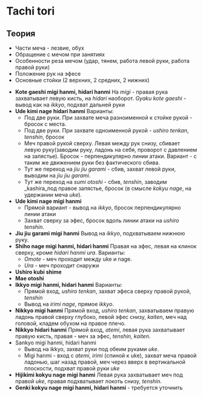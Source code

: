 # Tachi tori

## Теория

* Части меча - лезвие, обух
* Обращение с мечом при занятиях
* Особенности реза мечом (удар, тянем, работа левой руки, работа правой руки)
* Положение рук на эфесе
* Основные стойки (2 верхних, 2 средних, 2 нижних)

- **Kote gaeshi migi hanmi, hidari hanmi** На _migi_ - правая рука захватывает левую кисть, на _hidari_ наоборот. _Gyaku kote gaeshi_ - вывод как на _ikkyo_, подхват дальней руки
- **Ude kimi nage hidari hanmi** Варианты:
  - Под две руки. При захвате меча разноименной к стойке рукой - бросок с места. 
  - Под две руки. При захвате одноименной рукой - _ushiro tenkan_, _tenshin_, бросок
  - Меч правой рукой сверху. Левая между рук снизу, сбивает левую руку(заводим руку, ладонь на себя, проворот с давлением на запястье). Бросок - перпендикулярно линии атаки. Вариант - с таким же движением руки без фактического сбива. 
  - Тут же переход на _jiu jiu garami_ - сбив, захват левой руки, выводим на _jiu jiu garami_.
  - Тут же переход на _sumi otoshi_ - сбив, _tenshin_, заводим _kashira_под правое запястье, бросок (в смысле _kokyu nage_, на удержании меча _uke_).
- **Ude kimi nage migi hanmi**
  - Прямой вариант - вывод на _ikkyo_, бросок перпендикулярно линии атаки 
  - Захват сверху за эфес, бросок вдоль линии атаки на _ushiro tenshin_.
- **Jiu jiu garami migi hanmi** Вывод на _ikkyo_, подхватываем нижнюю руку.
- **Shiho nage migi hanmi, hidari hanmi** Правая на эфес, левая на клинок сверху, кроме _hidari hanmi ura_. Варианты:
  - _Omote_ - меч проходит между uke и nage.
  - _Ura_ - меч проходит снаружи
- **Ushiro kubi shime**
- **Mae otoshi**
- **Ikkyo migi hanmi, hidari hanmi** Варианты:
  - Прямой вход, _ushiro tenkan_, захват эфеса сверху правой рукой, _tenshin_
  - Вывод на _irimi nage_, прямое _ikkyo_.
- **Nikkyo migi hanmi** Прямой вход, _ushiro tenkan_, захватываем правую ладонь правой сверху глубоко, левой эфес снизу, _kaiten_, меч над головой, кладем обухом на правое плечо.
- **Nikkyo hidari hanmi** Прямой вход, _atemi_, левая рука захватывает правую кисть, правая - меч за эфес, _tenshin, kaiten_. 
- Sankyo migi hanmi, hidari hanmi
  - Вывод на ikkyo, захват руки под обеим руками _uke_.
  - Migi hanmi - вход c _atemi_,  _irimi_ (спиной к uke), захват меча правой ладонью, шаг назад правой, меч через вверх в вертикальной плоскости, подхват правой руки _uke_
- **Hijikimi kokyu nage migi hanmi** Левая рука захватывает меч под правой _uke_, правая подхватывает локоть снизу, _tenshin_.
- **Genki kokyu nage migi hanmi, hidari hanmi** - требуется уточнить






